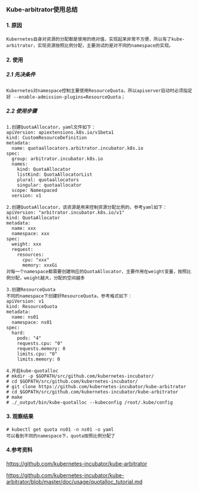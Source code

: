 ### Kube-arbitrator使用总结

#### 1. 原因

```
Kubernetes自身对资源的分配都是使用的绝对值，实现起来非常不方便，所以有了kube-arbitrator，实现资源按照比例分配，主要测试的是对不同的namespace的实现。
```

#### 2. 使用

##### 2.1 先决条件

```
Kubernetes对namespace控制主要使用ResourceQuota，所以apiserver启动时必须指定好 --enable-admission-plugins=ResourceQuota；
```

##### 2.2 使用步骤

```
1.创建QuotaAllocator，yaml文件如下：
apiVersion: apiextensions.k8s.io/v1beta1
kind: CustomResourceDefinition
metadata:
  name: quotaallocators.arbitrator.incubator.k8s.io
spec:
  group: arbitrator.incubator.k8s.io
  names:
    kind: QuotaAllocator
    listKind: QuotaAllocatorList
    plural: quotaallocators
    singular: quotaallocator
  scope: Namespaced
  version: v1

2.创建QuotaAllocator，该资源是用来控制资源分配比例的，参考yaml如下：
apiVersion: "arbitrator.incubator.k8s.io/v1"
kind: QuotaAllocator
metadata:
  name: xxx
  namespace: xxx
spec:
  weight: xxx
  request:
    resources:
      cpu: "xxx"
      memory: xxxGi
对每一个namespace都需要创建响应的QuotaAllocator，主要作用在weight变量，按照比例分配，weight越大，分配的空间越多

3.创建ResourceQuota
不同的namespace下创建好ResourceQuota，参考格式如下：
apiVersion: v1
kind: ResourceQuota
metadata:
  name: ns01
  namespace: ns01
spec:
  hard:
    pods: "4"
    requests.cpu: "0"
    requests.memory: 0
    limits.cpu: "0"
    limits.memory: 0
    
4.开启kube-quotalloc
# mkdir -p $GOPATH/src/github.com/kubernetes-incubator/
# cd $GOPATH/src/github.com/kubernetes-incubator/
# git clone https://github.com/kubernetes-incubator/kube-arbitrator
# cd $GOPATH/src/github.com/kubernetes-incubator/kube-arbitrator
# make
# ./_output/bin/kube-quotalloc --kubeconfig /root/.kube/config
```

#### 3. 观察结果

```
# kubectl get quota ns01 -n ns01 -o yaml
可以看到不同的namespace下，quota按照比例分配了
```

#### 4.参考资料

https://github.com/kubernetes-incubator/kube-arbitrator

https://github.com/kubernetes-incubator/kube-arbitrator/blob/master/doc/usage/quotalloc_tutorial.md
